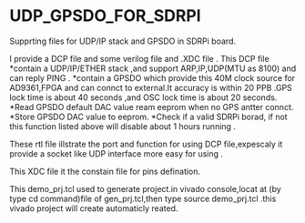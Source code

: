 # UDP_GPSDO_FOR_SDRPI
Supprting files for UDP/IP stack and GPSDO in SDRPi board.

  
I provide a DCP file and some verilog file and .XDC file .
This DCP file 
*contain a UDP/IP/ETHER stack ,and support ARP,IP,UDP(MTU as 8100) and can reply PING .
*contain a GPSDO which provide this 40M clock source for AD9361,FPGA and can connct to external.It accuracy is within 20 PPB .GPS lock time is about 40 seconds ,and OSC lock time is about 20 seconds.
*Read GPSDO default DAC value ream eeprom when no GPS antter connct.
*Store GPSDO DAC value to eeprom.
*Check if a valid SDRPi borad, if not this function listed above will disable about 1 hours running .


These rtl file illstrate the port and function for using DCP file,expescaly it provide a socket like UDP interface more easy for using .

This XDC file it the constain file for pins defination.

This demo_prj.tcl used to generate project.in vivado console,locat at (by type cd command)file of gen_prj.tcl,then type source  demo_prj.tcl .this vivado project will create automaticly reated.



